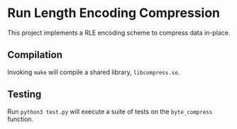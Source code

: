 # Run Length Encoding Compression

This project implements a RLE encoding scheme to compress data in-place.

## Compilation

Invoking `make` will compile a shared library, `libcompress.so`.

## Testing

Run `python3 test.py` will execute a suite of tests on the `byte_compress` function.
